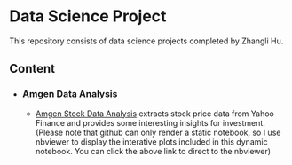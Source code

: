 # Data Science Project
This repository consists of data science projects completed by Zhangli Hu.

## Content

- ### Amgen Data Analysis

   - [Amgen Stock Data Analysis](http://nbviewer.jupyter.org/github/Johnny2hu/Data_Science_Portfolio/blob/master/Amgen%20Stock%20Data%20Analysis.ipynb) extracts stock price data from Yahoo Finance and provides some interesting insights for investment. (Please note that github can only render a static notebook, so I use nbviewer to display the interative plots included in this dynamic notebook. You can click the above link to direct to the nbviewer)
